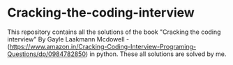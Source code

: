 # Cracking-the-coding-interview

This repository contains all the solutions of the book "Cracking the coding interview" By Gayle Laakmann Mcdowell - (https://www.amazon.in/Cracking-Coding-Interview-Programing-Questions/dp/0984782850)
in python.
These all solutions are solved by me.
